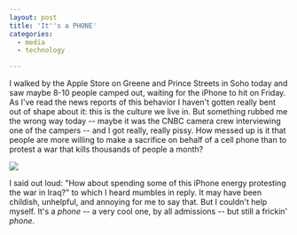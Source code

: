 ```yaml
---
layout: post
title: 'It''s a PHONE'
categories:
  - media
  - technology

---
```


<p>I walked by the Apple Store on Greene and Prince Streets in Soho today and saw maybe 8-10 people camped out, waiting for the iPhone to hit on Friday.  As I've read the news reports of this behavior I haven't gotten really bent out of shape about it: this is the culture we live in.  But something rubbed me the wrong way today -- maybe it was the CNBC camera crew interviewing one of the campers -- and I got really, really pissy.  How messed up is it that people are more willing to make a sacrifice on behalf of a cell phone than to protest a war that kills thousands of people a month?  </p>

<p><img src="http://www.earthtimes.org/newsimage/business-iphone-dc_260607.jpg" /></p>

<p>I said out loud: "How about spending some of this iPhone energy protesting the war in Iraq?" to which I heard mumbles in reply. It may have been childish, unhelpful, and annoying for me to say that. But I couldn't help myself.  It's a <em>phone</em> -- a very cool one, by all admissions -- but still a frickin' <em>phone</em>. </p>
